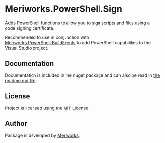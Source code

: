 # Meriworks.PowerShell.Sign
Adds PowerShell functions to allow you to sign scripts and files using a code signing certificate.

Recommended to use in conjunction with [Meriworks.PowerShell.BuildEvents](https://github.com/meriworks/PowerShell.BuildEvents) to 
add PowerShell capabilities to the Visual Studio project.

## Documentation
Documentation is included in the nuget package and can also be read in
[the readme.md file](Meriworks.PowerShell.Sign/nuspec/content/_msbuild/Meriworks.PowerShell.Sign/readme.md).

## License
Project is licensed using the [MIT License](LICENSE.md).

## Author
Package is developed by [Meriworks](http://www.meriworks.se).

